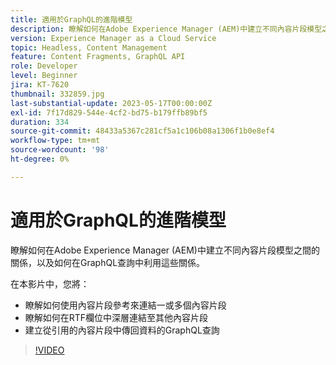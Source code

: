 ```yaml
---
title: 適用於GraphQL的進階模型
description: 瞭解如何在Adobe Experience Manager (AEM)中建立不同內容片段模型之間的關係，以及如何在GraphQL查詢中利用這些關係。
version: Experience Manager as a Cloud Service
topic: Headless, Content Management
feature: Content Fragments, GraphQL API
role: Developer
level: Beginner
jira: KT-7620
thumbnail: 332859.jpg
last-substantial-update: 2023-05-17T00:00:00Z
exl-id: 7f17d829-544e-4cf2-bd75-b179ffb89bf5
duration: 334
source-git-commit: 48433a5367c281cf5a1c106b08a1306f1b0e8ef4
workflow-type: tm+mt
source-wordcount: '98'
ht-degree: 0%

---
```


# 適用於GraphQL的進階模型

瞭解如何在Adobe Experience Manager (AEM)中建立不同內容片段模型之間的關係，以及如何在GraphQL查詢中利用這些關係。

在本影片中，您將：

+ 瞭解如何使用內容片段參考來連結一或多個內容片段
+ 瞭解如何在RTF欄位中深層連結至其他內容片段
+ 建立從引用的內容片段中傳回資料的GraphQL查詢

>[!VIDEO](https://video.tv.adobe.com/v/332859?quality=12&learn=on)
